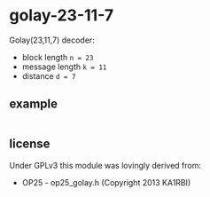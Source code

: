 # golay-23-11-7
Golay(23,11,7) decoder:
  + block length `n = 23`
  + message length `k = 11`
  + distance `d = 7`

## example
```js
```

## license
Under GPLv3 this module was lovingly derived from:
  + OP25 - op25_golay.h (Copyright 2013 KA1RBI)
